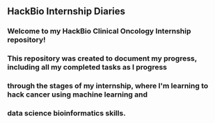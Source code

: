 ## HackBio Internship Diaries
### Welcome to my HackBio Clinical Oncology Internship repository!

### This repository was created to document my progress, including all my completed tasks as I progress
### through the stages of my internship, where I'm learning to hack cancer using machine learning and
### data science bioinformatics skills.
